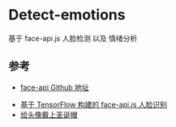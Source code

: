 # Detect-emotions

基于 face-api.js 人脸检测 以及 情绪分析

## 参考

- [face-api Github 地址](https://github.com/justadudewhohacks/face-api.js/tree/master)

* [基于 TensorFlow 构建的 face-api.js 人脸识别](https://cloud.tencent.com/developer/article/2243934)
* [给头像戴上圣诞帽](https://zhuanlan.zhihu.com/p/99236650?utm_source=zhihu&utm_medium=social&utm_oi=27020285181952)
